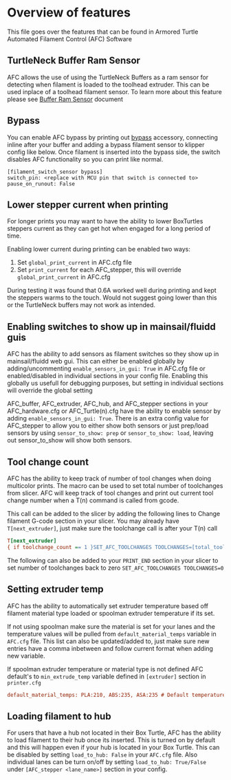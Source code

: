 # Overview of features 

This file goes over the features that can be found in Armored Turtle Automated Filament Control (AFC) Software

## TurtleNeck Buffer Ram Sensor
AFC allows the use of using the TurtleNeck Buffers as a ram sensor for detecting when filament is loaded to the toolhead extruder. This can be used inplace of a toolhead filament sensor. To learn more about this feature please see [Buffer Ram Sensor](Buffer_Ram_Sensor.md) document

## Bypass
You can enable AFC bypass by printing out [bypass](https://github.com/ArmoredTurtle/AFC-Accessories/tree/main/AFC_Bypass) accessory, connecting inline after your buffer and adding a bypass filament sensor to klipper config like below. Once filament is inserted into the bypass side, the switch disables AFC functionality so you can print like normal.

```
[filament_switch_sensor bypass]
switch_pin: <replace with MCU pin that switch is connected to>
pause_on_runout: False
```

## Lower stepper current when printing
For longer prints you may want to have the ability to lower BoxTurtles steppers current as they can get hot when engaged for a long period of time.

Enabling lower current during printing can be enabled two ways:
1. Set `global_print_current` in AFC.cfg file
2. Set `print_current` for each AFC_stepper, this will override `global_print_current` in AFC.cfg

During testing it was found that 0.6A worked well during printing and kept the steppers warms to the touch. Would not suggest going lower than this or the TurtleNeck buffers may not work as intended.


## Enabling switches to show up in mainsail/fluidd guis
AFC has the ability to add sensors as filament switches so they show up in mainsail/fluidd web gui. This can either be enabled globally by adding/uncommenting `enable_sensors_in_gui: True` in AFC.cfg file or enabled/disabled in individual sections in your config file. Enabling this globally us usefull for debugging purposes, but setting in individual sections will override the global setting

AFC_buffer, AFC_extruder, AFC_hub, and AFC_stepper sections in your AFC_hardware.cfg or AFC_Turtle(n).cfg have the ability to enable sensor by adding `enable_sensors_in_gui: True`. There is an extra config value for AFC_stepper to allow you to either show both sensors or just prep/load sensors by using `sensor_to_show: prep` or `sensor_to_show: load`, leaving out sensor_to_show will show both sensors.

## Tool change count
AFC has the ability to keep track of number of tool changes when doing multicolor prints. The macro can be used to set total number of toolchanges from slicer. AFC will keep track of tool changes and print out
current tool change number when a T(n) command is called from gcode.

This call can be added to the slicer by adding the following lines to Change filament G-code section in your slicer.
You may already have `T[next_extruder]`, just make sure the toolchange call is after your T(n) call
```cfg
T[next_extruder]
{ if toolchange_count == 1 }SET_AFC_TOOLCHANGES TOOLCHANGES=[total_toolchanges]{endif }
```

The following can also be added to your `PRINT_END` section in your slicer to set number of toolchanges back to zero
`SET_AFC_TOOLCHANGES TOOLCHANGES=0`

## Setting extruder temp
AFC has the ability to automatically set extruder temperature based off filament material type loaded or spoolman extruder temperature if its set.

If not using spoolman make sure the material is set for your lanes and the temperature values will be pulled from `default_material_temps` variable in `AFC.cfg` file. This list can also be updated/added to, just make sure new entries have a comma inbetween and follow current format when adding new variable.

If spoolman extruder temperature or material type is not defined AFC default's to `min_extrude_temp` variable defined in `[extruder]` section in `printer.cfg`

```cfg
default_material_temps: PLA:210, ABS:235, ASA:235 # Default temperature to set extruder when loading/unloading lanes.
```

## Loading filament to hub
For users that have a hub not located in their Box Turtle, AFC has the ability to load filament to their hub once its inserted. This is turned on by default and this will happen even if your hub is located in your Box Turtle. This can be disabled by setting `load_to_hub: False` in your `AFC.cfg` file. Also individual lanes can be turn on/off by setting `load_to_hub: True/False` under `[AFC_stepper <lane_name>]` section in your config.